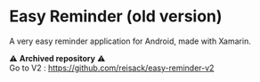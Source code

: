 # Easy Reminder (old version)
A very easy reminder application for Android, made with Xamarin.

:warning: **Archived repository** :warning:  
Go to V2 : https://github.com/reisack/easy-reminder-v2

